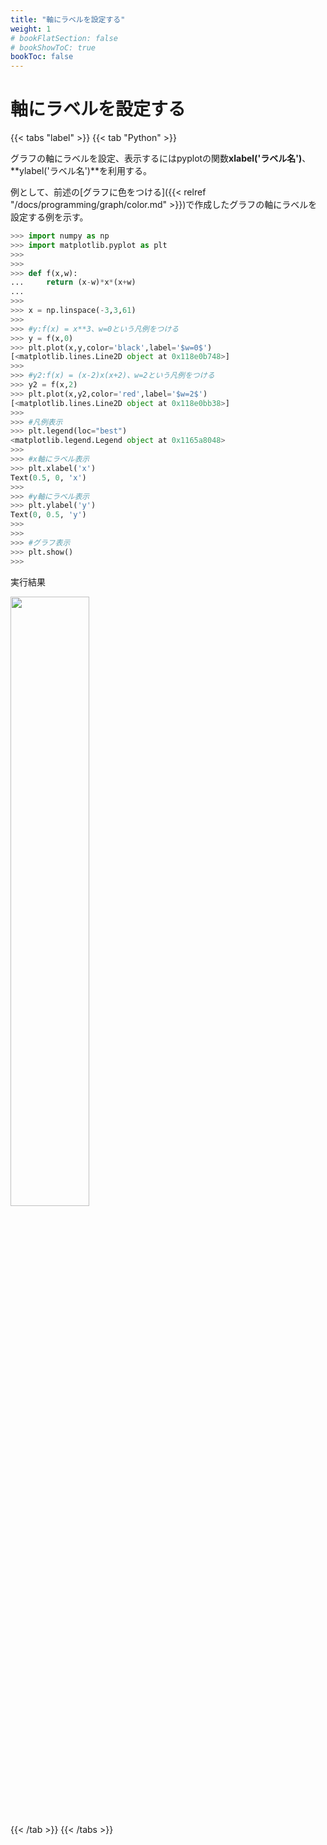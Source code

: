 ```yaml
---
title: "軸にラベルを設定する"
weight: 1
# bookFlatSection: false
# bookShowToC: true
bookToc: false
---
```


# 軸にラベルを設定する

{{< tabs "label" >}}
{{< tab "Python" >}}

グラフの軸にラベルを設定、表示するにはpyplotの関数**xlabel('ラベル名')**、**ylabel('ラベル名')**を利用する。  

例として、前述の[グラフに色をつける]({{< relref "/docs/programming/graph/color.md" >}})で作成したグラフの軸にラベルを設定する例を示す。  

```python
>>> import numpy as np
>>> import matplotlib.pyplot as plt
>>> 
>>> 
>>> def f(x,w):
...     return (x-w)*x*(x+w)
... 
>>> 
>>> x = np.linspace(-3,3,61)
>>> 
>>> #y:f(x) = x**3、w=0という凡例をつける
>>> y = f(x,0)
>>> plt.plot(x,y,color='black',label='$w=0$')
[<matplotlib.lines.Line2D object at 0x118e0b748>]
>>> 
>>> #y2:f(x) = (x-2)x(x+2)、w=2という凡例をつける
>>> y2 = f(x,2)
>>> plt.plot(x,y2,color='red',label='$w=2$')
[<matplotlib.lines.Line2D object at 0x118e0bb38>]
>>> 
>>> #凡例表示
>>> plt.legend(loc="best")
<matplotlib.legend.Legend object at 0x1165a8048>
>>> 
>>> #x軸にラベル表示
>>> plt.xlabel('x')
Text(0.5, 0, 'x')
>>> 
>>> #y軸にラベル表示
>>> plt.ylabel('y')
Text(0, 0.5, 'y')
>>> 
>>> 
>>> #グラフ表示
>>> plt.show()
>>> 
```

実行結果

<img src="/img/datascience/Figure_7.png" width=50%>

{{< /tab >}}
{{< /tabs >}}
